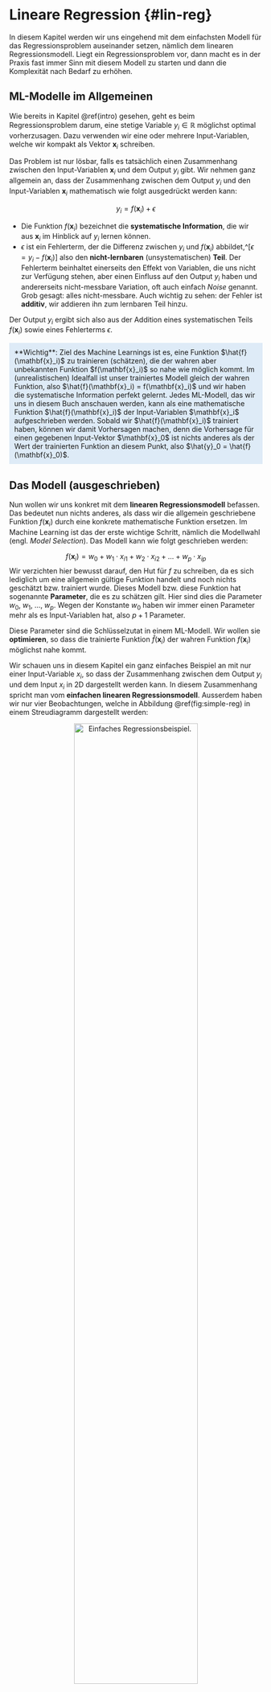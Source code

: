 # Lineare Regression {#lin-reg}

In diesem Kapitel werden wir uns eingehend mit dem einfachsten Modell für das Regressionsproblem auseinander setzen, nämlich dem linearen Regressionsmodell. Liegt ein Regressionsproblem vor, dann macht es in der Praxis fast immer Sinn mit diesem Modell zu starten und dann die Komplexität nach Bedarf zu erhöhen.

## ML-Modelle im Allgemeinen

Wie bereits in Kapitel \@ref(intro) gesehen, geht es beim Regressionsproblem darum, eine stetige Variable $y_i \in \mathbb{R}$ möglichst optimal vorherzusagen. Dazu verwenden wir eine oder mehrere Input-Variablen, welche wir kompakt als Vektor $\mathbf{x}_i$ schreiben.

Das Problem ist nur lösbar, falls es tatsächlich einen Zusammenhang zwischen den Input-Variablen $\mathbf{x}_i$ und dem Output $y_i$ gibt. Wir nehmen ganz allgemein an, dass der Zusammenhang zwischen dem Output $y_i$ und den Input-Variablen $\mathbf{x}_i$ mathematisch wie folgt ausgedrückt werden kann:

$$
y_i = f(\mathbf{x}_i) + \epsilon
$$

* Die Funktion $f(\mathbf{x}_i)$ bezeichnet die **systematische Information**, die wir aus $\mathbf{x}_i$ im Hinblick auf $y_i$ lernen können.
* $\epsilon$ ist ein Fehlerterm, der die Differenz zwischen $y_i$ und $f(\mathbf{x}_i)$ abbildet,^[$\epsilon = y_i - f(\mathbf{x}_i)$] also den **nicht-lernbaren** (unsystematischen) **Teil**. Der Fehlerterm beinhaltet einerseits den Effekt von Variablen, die uns nicht zur Verfügung stehen, aber einen Einfluss auf den Output $y_i$ haben und andererseits nicht-messbare Variation, oft auch einfach *Noise* genannt. Grob gesagt: alles nicht-messbare. Auch wichtig zu sehen: der Fehler ist **additiv**, wir addieren ihn zum lernbaren Teil hinzu.

Der Output $y_i$ ergibt sich also aus der Addition eines systematischen Teils $f(\mathbf{x}_i)$ sowie eines Fehlerterms $\epsilon$.

<div style = "background-color:#DEEBF7; padding:10px">
**Wichtig**: Ziel des Machine Learnings ist es, eine Funktion $\hat{f}(\mathbf{x}_i)$ zu trainieren (schätzen), die der wahren aber unbekannten Funktion $f(\mathbf{x}_i)$ so nahe wie möglich kommt. Im (unrealistischen) Idealfall ist unser trainiertes Modell gleich der wahren Funktion, also $\hat{f}(\mathbf{x}_i) = f(\mathbf{x}_i)$ und wir haben die systematische Information perfekt gelernt. Jedes ML-Modell, das wir uns in diesem Buch anschauen werden, kann als eine mathematische Funktion $\hat{f}(\mathbf{x}_i)$ der Input-Variablen $\mathbf{x}_i$ aufgeschrieben werden. Sobald wir $\hat{f}(\mathbf{x}_i)$ trainiert haben, können wir damit Vorhersagen machen, denn die Vorhersage für einen gegebenen Input-Vektor $\mathbf{x}_0$ ist nichts anderes als der Wert der trainierten Funktion an diesem Punkt, also $\hat{y}_0 = \hat{f}(\mathbf{x}_0)$.
</div>

## Das Modell (ausgeschrieben)

Nun wollen wir uns konkret mit dem **linearen Regressionsmodell** befassen. Das bedeutet nun nichts anderes, als dass wir die allgemein geschriebene Funktion $f(\mathbf{x}_i)$ durch eine konkrete mathematische Funktion ersetzen. Im Machine Learning ist das der erste wichtige Schritt, nämlich die Modellwahl (engl. *Model Selection*). Das Modell kann wie folgt geschrieben werden:

$$
f(\mathbf{x}_i) = w_0 + w_1 \cdot x_{i1} + w_2 \cdot x_{i2} + \ldots + w_p \cdot x_{ip}
$$
Wir verzichten hier bewusst darauf, den Hut für $f$ zu schreiben, da es sich lediglich um eine allgemein gültige Funktion handelt und noch nichts geschätzt bzw. trainiert wurde. Dieses Modell bzw. diese Funktion hat sogenannte **Parameter**, die es zu schätzen gilt. Hier sind dies die Parameter $w_0,\; w_1,\; \ldots,\; w_p$. Wegen der Konstante $w_0$ haben wir immer einen Parameter mehr als es Input-Variablen hat, also $p+1$ Parameter.

Diese Parameter sind die Schlüsselzutat in einem ML-Modell. Wir wollen sie **optimieren**, so dass die trainierte Funktion $\hat{f}(\mathbf{x}_i)$ der wahren Funktion $f(\mathbf{x}_i)$ möglichst nahe kommt.

Wir schauen uns in diesem Kapitel ein ganz einfaches Beispiel an mit nur einer Input-Variable $x_i$, so dass der Zusammenhang zwischen dem Output $y_i$ und dem Input $x_i$ in 2D dargestellt werden kann. In diesem Zusammenhang spricht man vom **einfachen linearen Regressionsmodell**. Ausserdem haben wir nur vier Beobachtungen, welche in Abbildung \@ref(fig:simple-reg) in einem Streudiagramm dargestellt werden:

<div class="figure" style="text-align: center">
<img src="04-lin-reg_files/figure-epub3/simple-reg-1.png" alt="Einfaches Regressionsbeispiel." width="70%" />
<p class="caption">(\#fig:simple-reg)Einfaches Regressionsbeispiel. Die vier Beobachtungen werden in einem Streudiagramm dargestellt. Auf der x-Achse ist der Wert der Input-Variable und auf der y-Achse der Wert der Output-Variable ablesbar.</p>
</div>

## Das Modell (kompakt)

Sie sehen oben, dass es ziemlich umständlich sein kann, das lineare Regressionsmodell aufzuschreiben, insbesondere wenn wir viele Input-Variablen haben. Mithilfe von **Vektoren und Matrizen** können wir das Modell viel kompakter aufschreiben.

Wir haben in Kapitel \@ref(intro) bereits gesehen, dass die Input-Variablen für eine Beobachtung $i$ als Spaltenvektor geschrieben werden können. Wir modifizieren diesen Spaltenvektor in einem ersten Schritt, indem wir an erster Stelle eine 1 einfügen,^[So müssen wir die Konstante $w_0$ nicht separat aufschreiben.] also:

$$\mathbf{x}_i=\begin{pmatrix} 1\\ x_{i1} \\ x_{i2} \\ \vdots \\ x_{ip} \end{pmatrix}$$

Nun stecken wir die Parameter des Modells ebenfalls in einen Spaltenvektor:

$$\mathbf{w}=\begin{pmatrix} w_0 \\ w_1 \\ w_2 \\ \vdots \\ w_p \end{pmatrix}$$

Wir können nun das lineare Regressionsmodell (für die Beobachtung $i$) als **Skalarprodukt** dieser beiden Vektoren aufschreiben:

\begin{align}
f(\mathbf{x}_i) &= \mathbf{w}' \mathbf{x_i}\\ 
&= \begin{pmatrix} w_0 & w_1 & w_2 & \dots & w_p \end{pmatrix} \begin{pmatrix} 1\\ x_{i1} \\ x_{i2} \\ \vdots \\ x_{ip} \end{pmatrix}\\
&= w_0 \cdot 1 + w_1 \cdot x_{i1} + w_2 \cdot x_{i2} + \dots + w_p \cdot x_{ip}
\end{align}

Die Form $\mathbf{w}' \mathbf{x_i}$ ist schon ziemlich kompakt, aber es geht noch besser. Wir können nämlich das Modell gleich für alle $n$ Beobachtungen (und nicht nur für die $i$-te Beobachtung) aufschreiben. Dazu müssen wir die Input-Variablen für jede Beobachtung $i$ in einer Matrix anordnen:

$$
\mathbf{X} = \begin{pmatrix}
1 & x_{11} & x_{12} & \cdots & x_{1p}\\ 
1 & x_{21} & x_{22} & \cdots & x_{2p}\\
\vdots & \cdots & \cdots & \ddots & \vdots\\
1 & x_{n1} & x_{n2} & \cdots & x_{np}\\
\end{pmatrix}
$$

Die Matrix $\mathbf{X}$ wird typischerweise **Design Matrix** genannt. Die erste Zeile enthält die Input-Variablen für die erste Beobachtung, die zweite Zeile die Input-Variablen für die zweite Beobachtung, usw. Nun können wir das Modell mithilfe einer Multiplikation zwischen der Design Matrix $\mathbf{X}$ und dem Spaltenvektor $\mathbf{w}$ in einem Schritt für alle Beobachtungen aufschreiben:

\begin{align}
f(\mathbf{X}) &= \mathbf{X}\mathbf{w}\\
&= \begin{pmatrix}
1 & x_{11} & x_{12} & \cdots & x_{1p}\\ 
1 & x_{21} & x_{22} & \cdots & x_{2p}\\
\vdots & \cdots & \cdots & \ddots & \vdots\\
1 & x_{n1} & x_{n2} & \cdots & x_{np}\\
\end{pmatrix}\begin{pmatrix} w_0 \\ w_1 \\ w_2 \\ \dots \\ w_p \end{pmatrix}\\
&= \begin{pmatrix} 
w_0 \cdot 1 + w_1 \cdot x_{11} + w_2 \cdot x_{12} + \dots + w_p \cdot x_{1p} \\
w_0 \cdot 1 + w_1 \cdot x_{21} + w_2 \cdot x_{22} + \dots + w_p \cdot x_{2p} \\ 
\cdots \\ 
w_0 \cdot 1 + w_1 \cdot x_{n1} + w_2 \cdot x_{n2} + \dots + w_p \cdot x_{np}\end{pmatrix}
\end{align}

Überprüfen wir doch noch kurz die Dimensionen von obigem Matrix-Vektor Produkt. Die Matrix $\mathbf{X}$ hat $n$ Zeilen und $p+1$ Spalten und darum eine Dimensionalität von $n \times (p+1)$. Der Spaltenvektor $\mathbf{w}$ hat Dimensionalität $(p+1) \times 1$. Das Matrix-Vektor Produkt hat dementsprechend eine Dimensionalität von $n \times 1$, genau was wir erwarten würden, nämlich einen Vektor mit den Vorhersagen für alle $n$ Beobachtungen.

Für unser einfaches Beispiel kann das Modell wie folgt in Matrixform geschrieben werden:

\begin{align}
f(\mathbf{X}) &= \mathbf{X}\mathbf{w}\\
&= \begin{pmatrix}
1 & -4.1 \\ 
1 & -0.5 \\
1 & 1.4 \\
1 & 4.4 \\
\end{pmatrix}\begin{pmatrix} w_0 \\ w_1 \end{pmatrix}\\
&= \begin{pmatrix} 
w_0 \cdot 1 - w_1 \cdot 4.1 \\
w_0 \cdot 1 - w_1 \cdot 0.5 \\ 
w_0 \cdot 1 + w_1 \cdot 1.4 \\ 
w_0 \cdot 1 + w_1 \cdot 4.4 \end{pmatrix}
\end{align}

Warum wir all das tun, werden wir weiter unten sehen. Es wird unser Leben viel einfacher machen! Versuchen Sie diesen Abschnitt hier gut zu verstehen, so dass Sie sobald wie möglich mit der Matrixschreibweise von Modellen vertraut sind.

## Modelltraining

Wir werden uns hier anschauen, dass für das Training (oft auch *Fitting* genannt) des linearen Regressionsmodells **zwei verschiedene Perspektiven** eingenommen werden können, welche am Schluss beide zum selben Schluss kommen.

### Perspektive 1: Funktionsoptimierung

In der ersten Perspektive behandeln wir das Modelltraining als Optimierungsproblem. Wir wollen nämlich eine sogenannte **Kostenfunktion** (engl. *Loss Function*) aufstellen, die es danach zu minimieren gilt. Sie werden gleich sehen, dass die Kostenfunktion für das lineare Regressionsmodell von den Modellparameter $w_0,w_1,\dots,w_p$ abhängt. Das Ziel wird also sein, die optimalen Werte für die Modellparameter zu finden, so dass die Kostenfunktion so klein wie möglich ist.

Doch wie sieht denn nun diese Kostenfunktion für das lineare Regressionsmodell konkret aus? Wir werden uns hier der Einfachheit halber nur ein **einfaches lineares Regressionsmodell** mit nur einer Input-Variable $x_i$ anschauen (wie in unserem einfachen Beispiel). Die Kostenfunktion sieht in diesem Fall so aus:

$$
J(\hat{w}_0,\hat{w}_1) = \frac{1}{2n} \sum_{i=1}^{n} \left(y_i - \hat{f}(x_i) \right)^2
$$

Sie sehen, dass die Kostenfunktion $J(\hat{w}_0,\hat{w}_1)$ eine Funktion der beiden (trainierten) Modellparameter ist. Vielleicht wundern Sie sich nun, wie diese Kostenfunktion von den Modellparameter abhängt, da diese in obiger Formel ja gar nicht direkt ersichtlich sind. Schreiben wir die Kostenfunktion doch mal etwas um:

\begin{align}
J(\hat{w}_0, \hat{w}_1) &= \frac{1}{2n} \sum_{i=1}^{n} \left(y_i - \hat{f}(x_i) \right)^2 \\
&= \frac{1}{2n} \sum_{i=1}^{n} \left(y_i - (\hat{w}_0 + \hat{w}_1 \cdot x_i) \right)^2 \\
&= \frac{1}{2n} \sum_{i=1}^{n} \left(y_i - \hat{w}_0 - \hat{w}_1 \cdot x_i \right)^2 \\
\end{align}

Nun ist offensichtlich, wie die Kostenfunktion $J$ von den Modellparameter $\hat{w}_0$ und $\hat{w}_1$ abhängt. Im ML gibt es nun viele verschiedene Arten, wie man für die beiden Modellparameter die optimalen Werte findet. Hier ist die Lösung zum Glück einfach, denn es gibt eine sogenannte **analytische Lösung**, d.h. es ist möglich für $\hat{w}_0$ und $\hat{w}_1$ je eine Formel zu finden, die uns erlaubt die optimalen Parameterwerte direkt auszurechnen. Die Herleitung dieser Formeln ist nicht besonders schwierig, denn wir wenden nämlich ein altbekanntes Prinzip aus der Differenzialrechnung an: wir berechnen die erste Ableitung der Funktion nach den Modellparameter, setzen sie gleich Null und lösen nach dem Parameter auf.

Machen wir dies in einem ersten Schritt für $\hat{w}_0$:

\begin{align}
\frac{\partial J(\hat{w}_0, \hat{w}_1)}{\partial \hat{w}_0} &= \frac{1}{2n} \sum_{i=1}^{n} 2 \cdot \left(y_i - \hat{w}_0 - \hat{w}_1 \cdot x_i \right) \cdot (-1) \\
&= -\frac{1}{n} \sum_{i=1}^{n} \left(y_i - \hat{w}_0 - \hat{w}_1 \cdot x_i \right) \\
&= -\frac{1}{n} \sum_{i=1}^{n} y_i +  \frac{1}{n} \sum_{i=1}^{n} \hat{w}_0 + \frac{1}{n} \sum_{i=1}^{n} \hat{w}_1 \cdot x_i \\
&= -\bar{y} + \frac{1}{n} \cdot n \cdot \hat{w}_0 + \hat{w}_1 \cdot \bar{x} \\
&= -\bar{y} + \hat{w}_0 + \hat{w}_1 \cdot \bar{x}
\end{align}

Nun setzten wir die Ableitung gleich Null und lösen nach $\hat{w}_0$ auf:

\begin{align}
-\bar{y} + \hat{w}_0 + \hat{w}_1 \cdot \bar{x} &= 0 \\
\hat{w}_0 &= \bar{y} - \hat{w}_1 \cdot \bar{x}
\end{align}

Wir sehen, dass die Lösung für $\hat{w}_0$ von den beiden Mittelwerten $\bar{y}$ und $\bar{x}$ sowie von $\hat{w}_1$ abhängt. Suchen wir nun also in einem zweiten Schritt die Lösung für $\hat{w}_1$:

\begin{align}
\frac{\partial J(\hat{w}_0, \hat{w}_1)}{\partial \hat{w}_1} &= \frac{1}{2n} \sum_{i=1}^{n} 2 \cdot \left(y_i - \hat{w}_0 - \hat{w}_1 \cdot x_i \right) \cdot (-x_i) \\
&= -\frac{1}{n} \sum_{i=1}^{n} \left(y_i \cdot x_i - \hat{w}_0 \cdot x_i - \hat{w}_1 \cdot x_i^2 \right) \\
&= -\frac{1}{n} \sum_{i=1}^{n} y_i \cdot x_i + \hat{w}_0 \cdot \frac{1}{n} \sum_{i=1}^{n} x_i + \hat{w}_1 \cdot \frac{1}{n} \sum_{i=1}^{n} x_i^2 \\
&= -\frac{1}{n} \sum_{i=1}^{n} y_i \cdot x_i + \hat{w}_0 \cdot \bar{x} + \hat{w}_1 \cdot \frac{1}{n} \sum_{i=1}^{n} x_i^2 \\
\end{align}

Nun können wir wiederum die Ableitung gleich Null setzen und für $\hat{w}_0$ setzen wir unsere Lösung von oben ein. Danach lösen wir nach $\hat{w}_1$ auf:

\begin{align}
-\frac{1}{n} \sum_{i=1}^{n} y_i \cdot x_i + \hat{w}_0 \cdot \bar{x} + \hat{w}_1 \cdot \frac{1}{n} \sum_{i=1}^{n} x_i^2 &= 0 \\
(\bar{y} - \hat{w}_1 \cdot \bar{x}) \cdot \bar{x} + \hat{w}_1 \cdot \frac{1}{n} \sum_{i=1}^{n} x_i^2 &= \frac{1}{n} \sum_{i=1}^{n} y_i \cdot x_i \\
\bar{y} \cdot \bar{x} - \hat{w}_1 \cdot \bar{x}^2 + \hat{w}_1 \cdot \frac{1}{n} \sum_{i=1}^{n} x_i^2 &= \frac{1}{n} \sum_{i=1}^{n} y_i \cdot x_i \\
\hat{w}_1 \left(\frac{1}{n} \sum_{i=1}^{n} x_i^2 - \bar{x}^2 \right) &= \frac{1}{n} \sum_{i=1}^{n} y_i \cdot x_i - \bar{y} \cdot \bar{x} \\
\hat{w}_1 &= \frac{\frac{1}{n} \sum_{i=1}^{n} y_i \cdot x_i - \bar{y} \cdot \bar{x}}{\frac{1}{n} \sum_{i=1}^{n} x_i^2 - \bar{x}^2}
\end{align}

Vielleicht erkennen Sie die Ausdrücke im Zähler und Nenner der Lösung für $\hat{w}_1$: es sind dies die **Kovarianz** zwischen $y_i$ und $x_i$ im Zähler und die **Varianz** von $x_i$ im Nenner.

Yay! Nun haben wir die Formeln für die Berechnung der optimalen Parameterwerte des einfachen linearen Regressionsmodells gefunden. Diese Methode wird **Kleinstquadratemethode** (engl. *Least Squares*) genannt, weil die optimalen Parameter die Summe über die **quadrierten** Differenzen zwischen $y_i$ und den Vorhersagen $\hat{f}(x_i)$ minimieren.

::: {.rmdtip}
**Aufgabe**

```
#> Warning: `includeHTML()` was provided a `path` that appears to be a complete HTML document.
#> ✖ Path: exercises/simplelinreg.html
#> ℹ Use `tags$iframe()` to include an HTML document. You can either ensure `path` is accessible in your app or document (see e.g. `shiny::addResourcePath()`) and pass the relative path to the `src` argument. Or you can read the contents of `path` and pass the contents to `srcdoc`.
```


```{=html}
<!DOCTYPE HTML PUBLIC "-//W3C//DTD HTML 4.01//EN" "http://www.w3.org/TR/html4/strict.dtd">
<html>

<head>
<style type="text/css">

.collapsible {
  background-color: #065535;
  color: white;
  cursor: pointer;
  padding: 18px;
  width: 100%;
  border: none;
  text-align: left;
  outline: none;
}

.content {
  padding: 0 18px;
  display: none;
  overflow: hidden;
  background-color: #f1f1f1;
}

</style>
<meta charset="utf-8" />
<script type="text/javascript"   src="https://mathjax.rstudio.com/latest/MathJax.js?config=TeX-AMS-MML_HTMLorMML"> </script>
</head>

<body>
<p>Rechnen Sie nun die optimalen Parameterwerte für unser einfaches lineares Regressionsmodell aus. Sie können die verschiedenen statistischen Grössen entweder mithilfe von R rechnen oder von Hand bzw. mit dem Taschenrechner.</p>

<button type="button" class="collapsible">Lösung</button>
<div class="content">
<br/>
<p>Wir rechnen als erstes die Mittelwerte für die beiden Variablen:</p>
<p><span class="math display">\[
\bar{x} = \frac{-4.1 + (-0.5) + 1.4 + 4.4}{4} = 0.3
\]</span></p>
<p><span class="math display">\[
\bar{y} = \frac{3.50 + 1.95 + (-2.50) + (-2.05)}{4} = 0.225
\]</span></p>
<p>Danach rechnen wir die mittlere Summe über die Produkte der jeweiligen Variablenwerte (erster Teil des Zählers der Formel für <span class="math inline">\(\hat{w}_1\)</span>):</p>
<p><span class="math display">\[
\frac{3.50 \cdot (-4.1) + 1.95 \cdot (-0.5) + (-2.50) \cdot 1.4 + (-2.05) \cdot 4.4}{4} = -6.96125
\]</span></p>
<p>Nun rechnen wir die mittlere Summe über die quadrierten x-Werte (erster Teil des Nenners der Formel für <span class="math inline">\(\hat{w}_1\)</span>):</p>
<p><span class="math display">\[
\frac{(-4.1)^2 + (-0.5)^2 + 1.4^2 + 4.4^2}{4} = 9.595
\]</span></p>
<p>Nun können wir den optimalen Parameterwert für <span class="math inline">\(\hat{w}_1\)</span> berechnen:</p>
<p><span class="math display">\[
\hat{w}_1 = \frac{-6.96125 - 0.225 \cdot 0.3}{9.595 - 0.3^2} = -0.7395
\]</span></p>
<p>Und nun haben wir auch gleich alle Zutaten, um den optimalen Parameterwert für <span class="math inline">\(\hat{w}_0\)</span> zu berechnen:</p>
<p><span class="math display">\[
\hat{w}_0 = 0.225 - (-0.7395) \cdot 0.3 = 0.4469
\]</span></p>
<p>Unser trainiertes optimale Modell sieht also wie folgt aus:</p>
<p><span class="math display">\[
\hat{f}(x_i) = 0.4469 - 0.7395 \cdot x_i
\]</span></p>
</div>
<br/>

</body>
</html>
```

:::

Das in der obigen Aufgabe berechnete Modell ist in Abbildung \@ref(fig:simple-reg-cost) (links) grafisch als blaue Gerade dargestellt. Der Parameter $\hat{w}_0$ ist der Ort, an dem die Gerade die y-Achse durchkreuzt, während der Parameter $\hat{w}_1$ der Steigung der Geraden entspricht. Unser optimales Modell minimiert die Summe über die quadrierten Differenzen zwischen den tatsächlichen $y_i$ Werten und den Vorhersagen gemäss unserem Modell $\hat{f}(x_i)$ (als rot gestrichelte Linien dargestellt).

<div class="figure" style="text-align: center">
<img src="04-lin-reg_files/figure-epub3/simple-reg-cost-1.png" alt="Einfaches Regressionsbeispiel." width="50%" /><img src="04-lin-reg_files/figure-epub3/simple-reg-cost-2.png" alt="Einfaches Regressionsbeispiel." width="50%" />
<p class="caption">(\#fig:simple-reg-cost)Einfaches Regressionsbeispiel. Das geschätzte Modell ist als blaue Gerade eingezeichnet. Die vertikalen roten Linien stellen die Abweichungen der wahren Outputs von den Vorhersagen dar. Rechts ist ein Konturplot der Kostenfunktion mit der optimalen Parameterwert-Kombination dargestellt.</p>
</div>

Die Abbildung \@ref(fig:simple-reg-cost) (rechts) zeigt sogennante **Konturlinien** unserer Kostenfunktion. Die optimale Parameterwert-Kombination ist als roter Punkt eingezeichnet. Jede Konturlinie zeigt alle Parameterwert-Kombination, welche jeweils zum gleichen Kostenwert führen. Die fünf eingezeichneten Linien zeigen beispielsweise die Parameterwert-Kombination für die Kostenwerte 1 bis 5 (von innen nach aussen). Man kann sich unsere Kostenfunktion also wie eine Schüssel vorstellen mit dem roten Punkt als Boden der Schüssel. Es handelt sich bei unserer Kostenfunktion um eine Funktion, die **quadratisch** in den Parameterwerten $\hat{w}_0$ und $\hat{w}_1$ ist. In diesem Fall finden wir immer **genau eine Parameterwert-Kombination**, welche dem absoluten Minimum der Kostenfunktion entspricht. Manchmal spricht man auch von einer **konvexen** Kostenfunktion.

<div style = "background-color:#fef9e7; padding:10px">
**Optional: Kleinstquadratemethode in Matrixform**

Die obige Herleitung funktioniert nur für das einfache lineare Regressionsmodell mit einer Input-Variable $x_i$. Wir schauen uns hier nun kurz die allgemeine Lösung in Matrixform an. Wir nehmen an, dass die Werte unseres Outputs alle in einem Spaltenvektor $\mathbf{y}$ organisiert sind und unsere Modellvorhersagen als $\mathbf{X}\mathbf{\hat{w}}$ geschrieben werden können.

Dann können wir unsere Kostenfunktion von oben wie folgt in Matrixform schreiben:

\begin{align}
J(\mathbf{\hat{w}}) &= \frac{1}{2n} (\mathbf{y} - \mathbf{X}\mathbf{\hat{w}})' (\mathbf{y} - \mathbf{X}\mathbf{\hat{w}})
\end{align}

Das sieht schlimmer aus als es ist, denn $(\mathbf{y} - \mathbf{X}\mathbf{\hat{w}})$ ist lediglich ein Spaltenvektor mit den Differenzen zwischen den wahren $y_i$ und den Vorhersagen unseres Modells. Wenn wir diesen Spaltenvektor $\mathbf{e}$ nennen, dann kann obiger Ausdruck als $\frac{1}{2n} \mathbf{e}'\mathbf{e}$ geschrieben werden, wobei $\mathbf{e}'\mathbf{e}$ ein Skalarprodukt ist und dementsprechend einen Skalar bzw. eine einzige Zahl zurück gibt. Diese Zahl multipliziert mit $\frac{1}{2n}$ ist dann nichts anderes als der Wert unserer Kostenfunktion. Sie sehen also, dass wir mit dem Skalarprodukt $\mathbf{e}'\mathbf{e}$ die Summe ersetzen können.

Nun wenden wir die bekannten Matrix-Rechenregeln an, um die Kostenfunktion umzuschreiben:

\begin{align}
J(\mathbf{\hat{w}}) &= \frac{1}{2n} (\mathbf{y} - \mathbf{X}\mathbf{\hat{w}})' (\mathbf{y} - \mathbf{X}\mathbf{\hat{w}}) \\
&= \frac{1}{2n} (\mathbf{y}' - \mathbf{\hat{w}}' \mathbf{X}') (\mathbf{y} - \mathbf{X}\mathbf{\hat{w}}) \\
&= \frac{1}{2n} (\mathbf{y}'\mathbf{y} - \mathbf{y}'\mathbf{X}\mathbf{\hat{w}} - \mathbf{\hat{w}}' \mathbf{X}'\mathbf{y} + \mathbf{\hat{w}}' \mathbf{X}'\mathbf{X}\mathbf{\hat{w}})
\end{align}

Wenn Sie sich kurz anhand der Dimensionalität der einzelnen Komponenten überlegen, was das Endprodukt des Ausdrucks $\mathbf{y}'\mathbf{X}\mathbf{\hat{w}}$ ist, dann werden Sie sehen, dass ein Skalar (Dimensionalität $1 \times 1$) resultiert. Darum muss zwingend auch die transponierte Form davon, $(\mathbf{y}'\mathbf{X}\mathbf{\hat{w}})'=\mathbf{\hat{w}}' \mathbf{X}'\mathbf{y}$ ein Skalar sein, was dazu führt, dass die beiden mittleren Terme in der letzten Zeile von obiger Kostenfunktion identisch sein müssen. Deshalb können wir die Kostenfunktion wie folgt umschreiben:

\begin{align}
J(\mathbf{\hat{w}}) &= \frac{1}{2n} (\mathbf{y}'\mathbf{y} - 2\mathbf{y}'\mathbf{X}\mathbf{\hat{w}} + \mathbf{\hat{w}}' \mathbf{X}'\mathbf{X}\mathbf{\hat{w}})
\end{align}

So, nun können wir die Kostenfunktion nach dem Spaltenvektor mit den Modellparameter $\mathbf{\hat{w}}$ ableiten. Man spricht in diesem Fall nun nicht von einer Ableitung, sondern von einem **Gradienten**. Auch die mathematische Schreibweise ist etwas anders:

\begin{align}
\nabla_{\mathbf{\hat{w}}} J(\mathbf{\hat{w}}) &= \frac{1}{2n} (- 2\mathbf{X}'\mathbf{y} + 2\mathbf{X}'\mathbf{X}\mathbf{\hat{w}}) \\
&= \frac{1}{n} (-\mathbf{X}'\mathbf{y} + \mathbf{X}'\mathbf{X}\mathbf{\hat{w}})
\end{align}

Diesen Ausdruck können wir nun wie gewohnt gleich Null setzen (wobei wir hier rechts einen Nullvektor $\mathbf{0}$ setzen) und mit den Matrix-Rechenregeln nach $\mathbf{\hat{w}}$ auflösen:

\begin{align}
\frac{1}{n} (-\mathbf{X}'\mathbf{y} + \mathbf{X}'\mathbf{X}\mathbf{\hat{w}}) &= \mathbf{0} \\
\mathbf{X}'\mathbf{X}\mathbf{\hat{w}} &= \mathbf{X}'\mathbf{y} \\
\mathbf{\hat{w}} &= (\mathbf{X}'\mathbf{X})^{-1}\mathbf{X}'\mathbf{y}
\end{align}

**Wichtig**: Die Matrix $\mathbf{X}'\mathbf{X}$ hat eine Dimensionalität von $(p+1) \times (p+1)$, ist also quadratisch. Sie ist nur invertierbar, wenn die Design Matrix mehr Zeilen als Spalten hat, also wenn $n > (p+1)$.
</div>

### Perspektive 2: Wahrscheinlichkeitstheorie

Nun werden wir sehen, dass wir die Lösung oben (aus Perspektive 1) auch mit einer probabilistischen Sicht auf die Dinge erhalten. Dazu schreiben wir nochmals kurz den allgemein angenommenen Zusammenhang zwischen dem wahren Output $y_i$ und den Input-Variablen auf und konkretisieren ihn dann gleich für das lineare Regressionsmodell:

\begin{align}
y_i &= f(\mathbf{x}_i) + \epsilon \\
&= \mathbf{w}' \mathbf{x_i} + \epsilon \\
\end{align}

Nun nehmen wir an, dass der Fehlerterm $\epsilon$ normalverteilt ist mit Mittelwert 0 und Varianz $\sigma^2$, also $\epsilon \sim N(0,\sigma^2)$. Weil wir annehmen, dass $\mathbf{w}' \mathbf{x_i}$ fix ist (also keine Zufallsvariable), ist unser Output $y_i$ normalverteilt mit Mittelwert $\mathbf{w}' \mathbf{x_i}$ und Varianz $\sigma^2$:

$$
y_i \sim \mathcal{N}\left(\mathbf{w}' \mathbf{x_i}, \sigma^2\right)
$$

Grafisch zeigen!

Nun möchten wir wissen, was die **gemeinsame Verteilung** aller Output-Werte in unserem Datensatz ist. D.h. wie sieht die Wahrscheinlichkeit $p(y_1,y_2,\dots,y_n|\mathbf{w},\mathbf{X},\sigma^2)$ aus? Weil wir annehmen, dass alle Beobachtungen $i$ in unserem Datensatz unabhängig sind, sieht die Antwort auf die Frage folgendermassen aus:

$$
p(y_1,y_2,\dots,y_n|\mathbf{w},\mathbf{X},\sigma^2) = \prod_{i=1}^n \mathcal{N}\left(\mathbf{w}' \mathbf{x_i}, \sigma^2\right)
$$

<div style = "background-color:#DEEBF7; padding:10px">
**Maximum Likelihood**

Die gemeinsame Wahrscheinlichkeit $p(y_1,y_2,\dots,y_n)$ wird in der Fachsprache **Likelihood** genannt. Die zentrale Idee hier ist, dass wir die Modellparameter $\mathbf{w}$ so wählen, dass die *Likelihood* maximal wird. Der daraus folgende Ausdruck für $\mathbf{w}$ wird **Maximum Likelihood** Schätzer genannt und oft als ML abgekürzt, was sehr verwirrlich sein kann, da wir ja auch Machine Learning so abkürzen.
</div><br>

Wir können nun in der Likelihood oben anstelle von $\mathcal{N}\left(\mathbf{w}' \mathbf{x_i}, \sigma^2\right)$ jeweils die Dichtefunktion der Normalverteilung einsetzen:

\begin{align}
p(y_1,y_2,\dots,y_n|\mathbf{w},\mathbf{X},\sigma^2) &= \prod_{i=1}^n \mathcal{N}\left(\mathbf{w}' \mathbf{x_i}, \sigma^2\right) \\
&= \prod_{i=1}^n \frac{1}{\sigma\sqrt{2\pi}} \exp\left( -\frac{1}{2}\left(\frac{y_i - \mathbf{w}' \mathbf{x_i}}{\sigma}\right)^{\!2}\,\right)
\end{align}

Nun vollziehen wir einen kleinen mathematischen Trick, der vielfach angewendet wird: anstelle der *Likelihood* verwenden wir nun den natürlichen Logarithmus der *Likelihood* (*Log-Likelihood*). Das ist möglich, weil sich so das Optimierungsproblem nicht verändert. Das Logarithmieren vereinfacht das Problem ungemein, denn der Logarithmus eines Produkts wird zu einer Summe der logarithmierten Elemente:

\begin{align}
\text{ln}\; p(y_1,y_2,\dots,y_n|\mathbf{w},\mathbf{X},\sigma^2) &= \text{ln}\left(\prod_{i=1}^n \frac{1}{\sigma\sqrt{2\pi}} \exp\left( -\frac{1}{2}\left(\frac{y_i - \mathbf{w}' \mathbf{x_i}}{\sigma}\right)^{\!2}\,\right)\right) \\
&= \sum_{i=1}^n \text{ln}\left(\frac{1}{\sigma\sqrt{2\pi}} \exp\left( -\frac{1}{2}\left(\frac{y_i - \mathbf{w}' \mathbf{x_i}}{\sigma}\right)^{\!2}\,\right) \right) \\
&= \sum_{i=1}^n \text{ln}\left(1\right) - \text{ln}\left(\sigma\sqrt{2\pi}\right) - \frac{1}{2}\left(\frac{y_i - \mathbf{w}' \mathbf{x_i}}{\sigma}\right)^{\!2} \\
&= \sum_{i=1}^n \text{ln}\left(1\right) - \sum_{i=1}^n \text{ln}\left(\sigma\sqrt{2\pi}\right) - \sum_{i=1}^n \frac{1}{2}\left(\frac{y_i - \mathbf{w}' \mathbf{x_i}}{\sigma}\right)^{\!2} \\
&= n \cdot \text{ln}\left(1\right) - n \cdot \text{ln}\left(\sigma\sqrt{2\pi}\right) - \frac{1}{2\sigma^2} \sum_{i=1}^n \left(y_i - \mathbf{w}' \mathbf{x_i}\right)^{\!2}
\end{align}

Wow, nun haben wir ein tolles Resultat gefunden: je kleiner der Term $\sum_{i=1}^n \left(y_i - \mathbf{w}' \mathbf{x_i}\right)^{\!2}$ in obiger Gleichung, desto grösser ist der natürliche Logarithmus der *Likelihood*. Das heisst nichts anderes, als dass die Kleinstquadratemethode auch der *Maximum Likelihood* Schätzer ist.

Wir haben diesen Abschnitt damit begonnen anzunehmen, dass unser Output $y_i$ normalverteilt ist, d.h. $y_i \sim \mathcal{N}\left(\mathbf{w}' \mathbf{x_i}, \sigma^2\right)$. Wir haben nun herausgefunden, dass wir den Spaltenvektor mit den Parameter mit der Kleinstquadratemethode berechnen können. Um die Normalverteilung vollkommen zu spezifizieren, benötigen wir nun noch eine Formel, um die Varianz $\sigma^2$ zu rechnen. Dazu leiten wir den obigen Ausdruck der *Log-Likelihood* nach $\sigma$ ab:

\begin{align}
\frac{\partial \text{ln}\; p(y_1,y_2,\dots,y_n|\mathbf{w},\mathbf{X},\sigma^2)}{\partial \sigma} &= -n\cdot \frac{\sqrt{2\pi}}{\sigma\sqrt{2\pi}} - (-\frac{2}{\sigma^3}) \cdot \frac{1}{2} \sum_{i=1}^n \left(y_i - \mathbf{w}' \mathbf{x_i}\right)^{\!2} \\
&= -\frac{n}{\sigma} + \frac{1}{\sigma^3} \sum_{i=1}^n \left(y_i - \mathbf{w}' \mathbf{x_i}\right)^{\!2}
\end{align}

Nun können wir wie gewohnt die Ableitung gleich Null setzen und nach $\sigma$ auflösen:

\begin{align}
-\frac{n}{\hat{\sigma}} + \frac{1}{\hat{\sigma}^3} \sum_{i=1}^n \left(y_i - \mathbf{\hat{w}}' \mathbf{x_i}\right)^{\!2} &= 0 \\
\frac{n}{\hat{\sigma}} &= \frac{1}{\hat{\sigma}^3} \sum_{i=1}^n \left(y_i - \mathbf{\hat{w}}' \mathbf{x_i}\right)^{\!2} \\
\frac{\hat{\sigma}^3}{\hat{\sigma}} &= \frac{1}{n} \sum_{i=1}^n \left(y_i - \mathbf{\hat{w}}' \mathbf{x_i}\right)^{\!2} \\
\hat{\sigma}^2 &= \frac{1}{n} \sum_{i=1}^n \left(y_i - \mathbf{\hat{w}}' \mathbf{x_i}\right)^{\!2} \\
\end{align}

Sehr schön, dieses Resultat macht ebenfalls viel Sinn. Die geschätzte Varianz $\hat{\sigma}^2$ ist nichts anderes als der durchschnittliche quadrierte Fehler (engl. *Mean Squared Error*).


::: {.rmdtip}
**Aufgabe**

Berechnen Sie ...
:::

## Regularisierte Regression

<!-- Kurz auf Variable Selection (siehe ISLR) eingehen. -->

Das zentrale Problem der oben kennen gelernten Kleinstquadratemethode ist, dass sie extrem anfällig auf **Overfitting** ist. Beim linearen Regressionsmodell ist Overfitting vor allem dann ein Problem, wenn die Anzahl Input-Variablen $p$ relativ gross ist im Vergleich zur Anzahl Beobachtungen $n$. Im Extremfall haben wir mehr Input-Variablen als Beobachtungen ($(p+1)>n$), was dazu führt, dass der Kleinstquadrateschätzer mathematisch nicht rechenbar ist, weil $\mathbf{X}'\mathbf{X}$ nicht invertierbar ist. Das sollte auch intuitiv Sinn machen, denn wie soll eine Schätzung funktionieren, wenn wir im Schnitt weniger als eine Beobachtung pro zu schätzenden Parameter haben.

Wir können das Problem des Overfittings weitgehend lösen, indem wir ein **regularisiertes** Regressionsmodell rechnen. Regularisierung bedeutet eigentlich nichts anderes, als dass wir die ursprüngliche Kostenfunktion für das lineare Regressionsmodell modifizieren. Dabei gibt es zwei bekannte Regularisierungsarten, nämlich **Ridge** oder **LASSO**. Wir fokussieren in einem ersten Schritt auf die Ridge Regularisierung, weil wir in diesem Fall nach wie vor eine analytische Lösung finden.

### Ridge Regressionsmodell

Die Kostenfunktion für das Ridge Regressionsmodell sieht wie folgt aus:

$$
J(\mathbf{w}) = \frac{1}{2n} \sum_{i=1}^{n} \left(y_i - \hat{f}(\mathbf{x}_i) \right)^2 + \frac{\lambda}{2} \cdot \sum_{j=1}^p w_j^2
$$

Diese modifizierte Kostenfunktion hat etwas Erklärungsbedarf:

* Wir versuchen hier Modellparameter $\mathbf{w}$ zu finden, welche **gleichzeitig** den durchschnittlichen quadrierten Fehler sowie eine Summe über die quadrierten Modellparameter so klein wie möglich machen. Das sind zwei **konkurrenzierende Ziele** und während des Modelltrainings muss der beste Tradeoff gefunden werden.
* Der Regularisierungsterm ist eine Summe über die quadrierten Modellparameter. Das Quadrieren stellt sicher, dass sich positive und negative Parameterwerte nicht gegenseitig kompensieren.
* Der **Hyperparameter** $\lambda$ legt fest, wie viel (relatives) Gewicht der Regularisierungsterm im Verhältnis zum durchschnittlichen quadrierten Fehler bekommt. Je grösser $\lambda$, desto stärker "bestrafen" wir komplexe Modelle. Wir werden später sehen, wir wir den optimalen Wert für $\lambda$ via **Cross-Validation** finden können.
* Der Regularisierungsterm enthält die Konstante $w_0$ **nicht** (Summe startet bei $j=1$ und nicht bei $j=0$).

::: {.rmdtip}
**Aufgabe**

* Was passiert wenn $\lambda=0$?
* Was passiert wenn $\lambda \rightarrow \infty$?
:::

::: {.rmdtip}
**Aufgabe**

```
#> Warning: `includeHTML()` was provided a `path` that appears to be a complete HTML document.
#> ✖ Path: exercises/ridgederiv.html
#> ℹ Use `tags$iframe()` to include an HTML document. You can either ensure `path` is accessible in your app or document (see e.g. `shiny::addResourcePath()`) and pass the relative path to the `src` argument. Or you can read the contents of `path` and pass the contents to `srcdoc`.
```


```{=html}
<!DOCTYPE HTML PUBLIC "-//W3C//DTD HTML 4.01//EN" "http://www.w3.org/TR/html4/strict.dtd">
<html>

<head>
<style type="text/css">

.collapsible {
  background-color: #065535;
  color: white;
  cursor: pointer;
  padding: 18px;
  width: 100%;
  border: none;
  text-align: left;
  outline: none;
}

.content {
  padding: 0 18px;
  display: none;
  overflow: hidden;
  background-color: #f1f1f1;
}

</style>
<meta charset="utf-8" />
<script type="text/javascript"   src="https://mathjax.rstudio.com/latest/MathJax.js?config=TeX-AMS-MML_HTMLorMML"> </script>
</head>

<body>
<p>Berechnen Sie hier nun den optimalen Parameter <span class="math inline">\(\hat{w}_1\)</span> für ein einfaches regularisiertes Regressionsmodell mit nur einer <span class="math inline">\(x_i\)</span> Variable.</p>
<p>Leiten Sie dazu die obige Kostenfunktion nach <span class="math inline">\(\hat{w}_1\)</span> ab, setzen Sie sie gleich Null und lösen Sie nach <span class="math inline">\(\hat{w}_1\)</span> auf.</p>
<p>Für <span class="math inline">\(\hat{w}_0\)</span> können Sie die Lösung aus dem unregularisierten Fall einsetzen, also <span class="math inline">\(\hat{w}_0 = \bar{y} - \hat{w}_1 \cdot \bar{x}\)</span>.</p>

<button type="button" class="collapsible">Lösung</button>
<div class="content">
<br/>
<p>Die Kostenfunktion für das einfache regularisierte Modell sieht konkret wie folgt aus:</p>
<p><span class="math display">\[
\begin{align}
J(\hat{w}_0, \hat{w}_1) = \frac{1}{2n} \sum_{i=1}^{n} \left(y_i - \hat{w}_0 - \hat{w}_1 \cdot x_i \right)^2 + \frac{\lambda}{2} \hat{w}_1^2 \\
\end{align}
\]</span></p>
<p>Nun leiten wir diese Kostenfunktion nach <span class="math inline">\(\hat{w}_1\)</span> ab und gehen durch sehr ähnliche Schritte wie im unregularisierten Fall:</p>
<p><span class="math display">\[
\begin{align}
\frac{\partial J(\hat{w}_0, \hat{w}_1)}{\partial \hat{w}_1} &= \frac{1}{2n} \sum_{i=1}^{n} 2 \cdot \left(y_i - \hat{w}_0 - \hat{w}_1 \cdot x_i \right) \cdot (-x_i) + \frac{2\lambda}{2} \hat{w}_1 \\
&= -\frac{1}{n} \sum_{i=1}^{n} \left(y_i x_i - \hat{w}_0 x_i - \hat{w}_1 x_i^2 \right) + \lambda \hat{w}_1 \\
&= -\frac{1}{n} \sum_{i=1}^{n} y_i x_i + \hat{w}_0 \bar{x} + \hat{w}_1 \cdot \frac{1}{n} \sum_{i=1}^{n} x_i^2 + \lambda \hat{w}_1 \\
&= -\frac{1}{n} \sum_{i=1}^{n} y_i x_i + (\bar{y} - \hat{w}_1 \bar{x}) \cdot \bar{x} + \hat{w}_1 \cdot \frac{1}{n} \sum_{i=1}^{n} x_i^2 + \lambda \hat{w}_1 \\
&= -\frac{1}{n} \sum_{i=1}^{n} y_i x_i + \bar{y}\bar{x} - \hat{w}_1 \bar{x}^2 + \hat{w}_1 \cdot \frac{1}{n} \sum_{i=1}^{n} x_i^2 + \lambda \hat{w}_1
\end{align}
\]</span></p>
<p>Nun setzen wir die Ableitung gleich Null und lösen nach <span class="math inline">\(\hat{w}_1\)</span> auf:</p>
<p><span class="math display">\[
\begin{align}
-\frac{1}{n} \sum_{i=1}^{n} y_i x_i + \bar{y}\bar{x} - \hat{w}_1 \bar{x}^2 + \hat{w}_1 \cdot \frac{1}{n} \sum_{i=1}^{n} x_i^2 + \lambda \hat{w}_1 &= 0 \\
- \hat{w}_1 \bar{x}^2 + \hat{w}_1 \cdot \frac{1}{n} \sum_{i=1}^{n} x_i^2 + \lambda \hat{w}_1 &= \frac{1}{n} \sum_{i=1}^{n} y_i x_i - \bar{y}\bar{x} \\
\hat{w}_1 \left(\frac{1}{n} \sum_{i=1}^{n} x_i^2 - \bar{x}^2 + \lambda \right) &= \frac{1}{n} \sum_{i=1}^{n} y_i x_i - \bar{y}\bar{x} \\
\hat{w}_1 &= \frac{\text{Cov}(y,x)}{\text{Var}(x) + \lambda}
\end{align}
\]</span></p>
<p>Ha, das macht ja irgendwie Sinn. Je grösser der Wert für <span class="math inline">\(\lambda\)</span> desto grösser der Nenner und desto stärker wird der trainierte Wert für <span class="math inline">\(\hat{w}_1\)</span> beschränkt.</p>
</div>
<br/>

<script>
var coll = document.getElementsByClassName("collapsible");
var i;

for (i = 0; i < coll.length; i++) {
  coll[i].addEventListener("click", function() {
    this.classList.toggle("active");
    var content = this.nextElementSibling;
    if (content.style.display === "block") {
      content.style.display = "none";
    } else {
      content.style.display = "block";
    }
  });
}
</script>

</body>
</html>
```

:::

<div style = "background-color:#fef9e7; padding:10px">
**Optional: Ridge Regression in Matrixform**

Der Einfachheit halber nehmen wir hier an, dass die Outputwerte $y_i$ hier standardisiert^[Formel für die Standardisierung: $\frac{y_i-\bar{y}}{s_y}$] wurden, so dass der Mittelwert über die standardisierten Outputwerte Null ist. So entfällt die Konstante $w_0$ aus dem Modell, was uns die Matrixform für das Ridge Modell erleichtert, denn der Regularisierungsterm soll ja die Konstante nicht enthalten und wenn es diese nicht gibt, dann gibt es keine Probleme.

Wie weiter oben gesehen, können wir die Kostenfunktion für das nicht-regularisierte Modell wie folgt schreiben:

\begin{align}
J(\mathbf{\hat{w}}) &= \frac{1}{2n} (\mathbf{y}'\mathbf{y} - 2\mathbf{y}'\mathbf{X}\mathbf{\hat{w}} + \mathbf{\hat{w}}' \mathbf{X}'\mathbf{X}\mathbf{\hat{w}})
\end{align}

Der Regularisierungsterm kann sehr einfach in Matrixform geschrieben werden, nämlich als Skalarprodukt $\frac{\lambda}{2}\mathbf{\hat{w}}'\mathbf{\hat{w}}$. Damit kriegen wir folgende Kostenfunktion:

\begin{align}
J(\mathbf{\hat{w}}) &= \frac{1}{2n} (\mathbf{y}'\mathbf{y} - 2\mathbf{y}'\mathbf{X}\mathbf{\hat{w}} + \mathbf{\hat{w}}' \mathbf{X}'\mathbf{X}\mathbf{\hat{w}}) + \frac{\lambda}{2}\mathbf{\hat{w}}'\mathbf{\hat{w}}
\end{align}

Um den Gradienten dieser Kostenfunktion zu finden, gehen wir nun sehr ähnlich wie oben vor:

\begin{align}
\nabla_{\mathbf{\hat{w}}} J(\mathbf{\hat{w}}) &= \frac{1}{2n} (- 2\mathbf{X}'\mathbf{y} + 2\mathbf{X}'\mathbf{X}\mathbf{\hat{w}}) + \frac{2\lambda}{2}\mathbf{\hat{w}} \\
&= \frac{1}{n} (-\mathbf{X}'\mathbf{y} + \mathbf{X}'\mathbf{X}\mathbf{\hat{w}}) + \lambda \mathbf{\hat{w}}
\end{align}

Diesen Ausdruck können wir nun wie gewohnt gleich Null setzen und mit den Matrix-Rechenregeln nach $\mathbf{\hat{w}}$ auflösen:

\begin{align}
\frac{1}{n} (-\mathbf{X}'\mathbf{y} + \mathbf{X}'\mathbf{X}\mathbf{\hat{w}}) + \lambda \mathbf{\hat{w}} &= \mathbf{0} \\
\mathbf{X}'\mathbf{X}\mathbf{\hat{w}} + \lambda \mathbf{\hat{w}} &= \mathbf{X}'\mathbf{y} \\
(\mathbf{X}'\mathbf{X} + \lambda \mathbf{I}) \mathbf{\hat{w}} &= \mathbf{X}'\mathbf{y} \\
\mathbf{\hat{w}} &= (\mathbf{X}'\mathbf{X} + \lambda \mathbf{I})^{-1}\mathbf{X}'\mathbf{y} \\
\end{align}

**Wichtig**: $(\mathbf{X}'\mathbf{X} + \lambda \mathbf{I})$ ist immer invertierbar, auch wenn $p>n$. Wir haben nun also ein analytisch lösbares Regressionsmodell gefunden, dass gut gegen Overfitting schützt.
</div><br>

<div style = "background-color:#DEEBF7; padding:10px">
**Standardisierung der Input-Variablen**

Es ist eminent wichtig, dass Sie alle numerischen Input-Variablen vor der Anwendung eines regularisierten Modells standardisieren, so dass alle Variablen auf der selben Skala "leben". Warum ist das so wichtig? Sie haben gesehen, dass wir beim Ridge Modell die Grösse der Parameter mit dem Regularisierungsterm beschränken. Wenn jedoch die Input-Variablen alle auf unterschiedlichen Skalen "leben", dann sind die Parameter nur schon deshalb unterschiedlich. Durch die Standardisierung der Input-Variablen erreichen wir, dass die Parametergrössen vergleichbar werden und die Regularisierung so auch korrekt funktioniert.
</div><br>


### LASSO Regressionsmodell

Blabla...


## Bias-Variance Tradeoff

<div style = "background-color:#DEEBF7; padding:10px">
**Was gibt es bei der Wahl des optimalen Modells zu berücksichtigen?**

Das zentrale Thema bei der Wahl des Modells ist der **Bias-Variance Tradeoff**. Wir wollen ein Modell wählen, das weder zu viel Bias noch zu viel Varianz hat. In der Einführung zum Machine Learning haben wir bereits gelernt, dass der erwartete (quadrierte) Fehler in einen reduzierbaren und in einen nicht-reduzierbaren Fehler aufgeteilt werden kann. In der Einführung haben wir angenommen, dass $\hat{f}$ fix ist. Nun lockern wir diese Annahme und nehmen an, dass $\hat{f}$ eine Zufallsvariable ist, welche je nach Trainingsdatensatz eine unterschiedliche Form annimmt. Nach einer relativ komplizierten Herleitung kann man zeigen, dass der **erwartete quadrierte Fehler** für eine gegebene Testbeobachtung $(y_i,\mathbf{x}_i)$ wie folgt zerlegt werden kann:

$$
\text{E}\,\left[\left(y_i - \hat{f}(\mathbf{x}_i)\right)^2\right] = \text{Var}\left(\hat{f}(\mathbf{x}_i)\right) + \left[\text{Bias}\left(\hat{f}(\mathbf{x}_i)\right)\right]^2 + \text{Var}(\epsilon)
$$

Diese Formulierung beschreibt den erwarteten (quadrierten) Fehler, den wir erhalten würden, wenn wir mit einer grossen Anzahl Trainings-Datensätzen jeweils einzeln $f$ schätzen würden und dann mit Testbeobachtung $(y_i,\mathbf{x}_i)$ evaluieren würden. D.h., es ist eine ziemlich theoretische Angelegenheit, denn in der Praxis haben wir ja immer nur einen Trainingsdatensatz zur Verfügung. Aber diese Überlegungen helfen uns, das richtige Modell zu wählen.

Schauen wir uns kurz die einzelnen Komponenten auf der rechten Seite etwas genauer an:

* $\text{Var}\left(\hat{f}(\mathbf{x}_i)\right)$ misst, wie stark sich $\hat{f}$ ändert, wenn wir einen anderen Trainings-Datensatz verwenden. Ein Modell mit hoher Varianz passt sich jeweils sehr stark an die Trainingsdaten an. Je kleiner diese Varianz, desto tiefer der erwartete quadrierte Fehler.
* $\left[\text{Bias}\left(\hat{f}(\mathbf{x}_i)\right)\right]^2$ ist der quadrierte Bias und misst die systematische Abweichung vom wahren unbekannten $f$. Wir wollen natürlich auch den Bias möglichst klein halten.
* Die dritte Komponente, $\text{Var}(\epsilon)$, kennen Sie bereits. Es ist der nicht-redzierbare Fehler.

Ein Modell mit **viel Bias** führt zu einer schlechten Vorhersagequalität (auf Trainings- und Testdaten), weil das Modell zu rigide ist, um den wahren Zusammenhang zwischen der Output-Variable und den Features zu modellieren. Beispiel: wir verwenden ein einfaches lineares Regressionsmodell, um einen stark nicht-linearen Zusammenhang zwischen $x$ und $y$ zu modellieren. Im Fall von Modellen mit viel Bias spricht man auch von **Underfitting**.

Ein Modell mit **viel Varianz** führt zu einer hervorragenden Vorhersagequalität auf den Trainingsdaten, aber zu einer sehr schlechten Vorhersagequalität auf den Testdaten. Das Problem hier ist, dass das Model zu flexibel ist gemessen an der Grösse des Trainingsdatensatzes. Das Modell passt sich so zu stark an die Trainingsdaten an und modelliert auch sogenanntes **Noise** (und nicht nur das **Signal** in den Daten). Beispiel: wir modellieren ein neuronales Netzwerk, haben aber nur einen Trainingsdatensatz von einigen hundert Beobachtungen. Im Fall von Modellen mit viel Varianz spricht man auch von **Overfitting**.

Warum spricht man von einem **Tradeoff**? Flexiblere Modelle haben oft kleinen Bias, aber hohe Varianz, während unflexible Modelle oft eine kleine Varianz, aber einen hohen Bias haben. Es existiert also ein Tradeoff zwischen Bias und Varianz und wir wollen beim Modellieren und vor allem beim Hyperparameter Tuning den optimalen Tradeoff finden. (Die Intuition des Bias-Varianz Tradeoffs ist übrigens auch auf das Klassifikationsproblem übertragbar.)

**Bias-Variance Tradeoff bei Regularisierter Regression**

In unserem Beispiel wenden wir ein regularisiertes Regressionsmodell an. Hier spielt der Hyperparameter $\lambda$ (in R: `penalty`) eine zentrale Rolle für den Tradeoff zwischen Bias und Variance. Ein zu tiefer Wert für $\lambda$ kann zu einem zu flexiblen Modell mit viel Varianz führen. Ein zu hoher Wert für $\lambda$ führt zu einem zu rigiden Modell mit viel Bias.

**Wichtig:**

* Indem wir den Hyperparameter via Resampling optimieren, wählen wir automatisch ein Modell mit einem guten Tradeoff zwischen Bias und Varianz!
* Mit grossen Datensätzen ist das Problem des Overfittings weniger dramatisch. Wir haben genügend Trainingsdaten, dass selbst flexible Modelle nicht zu stark overfitten. Das ist bei unserem Beispiel der Fall (wir haben einen ziemlich grossen Trainingsdatensatz). Darum ist der optimale Hyperparameter in unserem Beispiel `penalty = 0.001`, also eher einer der kleineren Werte.

Eine letzte Überlegung bezüglich Modellselektion geht folgendermassen: wenn wir mehrere Modelle haben, die ähnlich gut performen, dann wählen wir das einfachste (kleinste) oder **am wenigsten komplexe Modell**. Man nennt dies **Occam's Razor**. William of Occam war ein Englischer Mönch und hat dieses Prinzip in einem anderen Kontext erstmals formuliert.
</div><br>


## Polynomische Regression

Wir machen hier nun einen kurzen Abstecher in die **polynomische Regression**, denn diese eignet sich sehr gut, um den Bias-Variance Tradeoff zu illustrieren.

Ein **ganz wichtiger Punkt**: das polynomische Regressionsmodell ist immer noch **linear in den Parametern**, es handelt sich also immer noch um ein lineares Modell. Sie sehen aber an obigen Modellkurven, dass dieses "lineare" Modell sehr wohl in der Lage ist, nicht-lineare Zusammenhänge zwischen $x$ und $y$ zu fitten!

## Lineare Regression in R

Base R vs. `tidymodels`


## Weiterführende Themen

Bayesianische Regression










Grob gesagt rechnen wir ein ML-Modell in zwei Schritten. In einem **ersten Schritt** entscheiden wir uns für die funktionale Form unseres Modells $\hat{f}(\mathbf{x}_i)$. Man nennt dies in der Fachsprache **Model Selection**. Wir betrachten hier nur mal den vereinfachten Fall, in dem wir nur eine $x_i$-Variable pro Beobachtung als Input haben. Folgende Funktionen bzw. Modelle sind mögliche Kandidaten:

* $f(x_i) = b_0 + b_1 \cdot x_i$ (einfache lineare Regression)
* $f(x_i) = b_0 + b_1 \cdot x_i + b_2 \cdot x_i^2$ (polynomische Regression)
* $f(x_i) = \begin{cases} \bar{y}_1, & \text{falls}\; x_i > x^*\\ \bar{y}_2, & \text{sonst} \end{cases}$

Wir werden mit unserer Wahl der Funktion nie genau die wahre aber unbekannte Funktion $f(\mathbf{x}_i)$ treffen, aber wir versuchen möglichst nahe daran zu kommen.

<div style = "background-color:#DEEBF7; padding:10px">
**"No Free Lunch" Theorem**

Das *No Free Lunch* Theorem besagt, dass es kein universal bestes Modell gibt. Das heisst, dass es je nach Problem und Datensatz andere Modelle bzw. Funktionen braucht, um gute Vorhersagen zu machen. Das ist der Hauptgrund, warum wir Ihnen möglichst viele verschiedene Tools mit auf den Weg geben wollen.
</div><br>


Im Vergleich zur Summe der quadrierten Residuen haben wir hier noch den Faktor $\frac{1}{2n}$ drin. Dieser Faktor macht daraus eine Art Mittelwert und darum wird diese Kostenfunktion typischerweise **Mean Squared Error** (MSE) genannt.









<div style = "background-color:#fef9e7; padding:10px">
**Optional: Zerlegung des Vorhersagefehlers**

Wir wollen hier kurz anschauen, wie der **Erwartungswert** des quadrierten Fehlers, $\left(y_i - \hat{f}(\mathbf{x}_i)\right)^2$, in zwei Komponenten zerlegt werden kann.

Dazu gilt folgendes:

* Von oben wissen wir, dass $y_i = f(\mathbf{x}_i) + \epsilon$ gilt.
* Wir nehmen an, dass der Erwartungswert des unsystematischen Teils $\epsilon$ Null ist, also $\text{E}(\epsilon)=0$.
* Allgemeine Regel zur Varianz einer Zufallsvariable: $\text{Var}(\epsilon) = \text{E}(\epsilon^2) - \text{E}(\epsilon)^2 = \text{E}(\epsilon^2) - 0^2 = \text{E}(\epsilon^2)$.
* $\hat{f}$ und $\mathbf{x}_i$ sind fix und gegeben (keine Zufallsvariablen) und darum gilt $\text{E}\left(\hat{f}(\mathbf{x}_i)\right)=\hat{f}(\mathbf{x}_i)$.

Nun können wir den **Erwartungswert** des quadrierten Fehlers rechnen:

\begin{align}
\text{E}\,\left[\left(y_i - \hat{f}(\mathbf{x}_i)\right)^2\right] &= \text{E}\,\left[\left(f(\mathbf{x}_i) + \epsilon - \hat{f}(\mathbf{x}_i)\right)^2\right] \\
&= \text{E}\,\left[f(\mathbf{x}_i)^2 - 2 \cdot f(\mathbf{x}_i) \cdot \hat{f}(\mathbf{x}_i) + \hat{f}(\mathbf{x}_i)^2 + 2 \cdot \epsilon \cdot f(\mathbf{x}_i) - 2 \cdot \epsilon \cdot \hat{f}(\mathbf{x}_i) + \epsilon^2 \right] \\
&= f(\mathbf{x}_i)^2 - 2 \cdot f(\mathbf{x}_i) \cdot \hat{f}(\mathbf{x}_i) + \hat{f}(\mathbf{x}_i)^2 + 2 \cdot \text{E}(\epsilon) \cdot f(\mathbf{x}_i) - 2 \cdot \text{E}(\epsilon) \cdot \hat{f}(\mathbf{x}_i) + \text{E}(\epsilon^2) \\
&= f(\mathbf{x}_i)^2 - 2 \cdot f(\mathbf{x}_i) \cdot \hat{f}(\mathbf{x}_i) + \hat{f}(\mathbf{x}_i)^2 + 2 \cdot 0 \cdot f(\mathbf{x}_i) - 2 \cdot 0 \cdot \hat{f}(\mathbf{x}_i) + \text{Var}(\epsilon) \\
&= f(\mathbf{x}_i)^2 - 2 \cdot f(\mathbf{x}_i) \cdot \hat{f}(\mathbf{x}_i) + \hat{f}(\mathbf{x}_i)^2 + \text{Var}(\epsilon) \\
&= \left(f(\mathbf{x}_i) - \hat{f}(\mathbf{x}_i)\right)^2 + \text{Var}(\epsilon)
\end{align}

Der erste Teil auf der rechten Seite der Formel beschreibt den **reduzierbaren Fehler** und der zweite Teil den **nicht-reduzierbaren Fehler**. Wir sehen also auch hier: es ist sehr wichtig, dass wir eine Funktion $\hat{f}(\mathbf{x}_i)$ schätzen, welche dem wahren funktionalen Zusammenhang $f(\mathbf{x}_i)$ möglichst nahe kommt.
</div>
